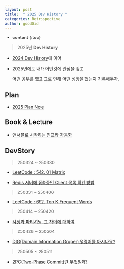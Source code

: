 ```yaml
---
layout: post
title:  " 2025 Dev History "
categories: Retrospective
author: goodGid
---
```

* content
{:toc}

> 2025년 **Dev History**

* [2024 Dev History]({{site.url}}/2024-Retrospective)에 이어

* 2025년에도 내가 어떤것에 관심을 갖고

  어떤 공부를 했고 그로 인해 어떤 성장을 했는지 기록해두자.


## Plan

* [2025 Plan Note](https://gist.github.com/goodGid/a2e9ea6db590648292bf96bac553395d)

<script src="https://gist.github.com/goodGid/a2e9ea6db590648292bf96bac553395d.js"></script>

## Book & Lecture

* [앤서블로 시작하는 인프라 자동화](https://search.shopping.naver.com/book/catalog/42799514639?cat_id=50010921&frm=PBOKPRO&query=%EC%95%A4%EC%84%9C%EB%B8%94%EB%A1%9C+%EC%8B%9C%EC%9E%91%ED%95%98%EB%8A%94+%EC%9D%B8%ED%94%84%EB%9D%BC+%EC%9E%90%EB%8F%99%ED%99%94&NaPm=ct%3Dm8r37hr4%7Cci%3Debbdae97deab6df0c802e5ee64433d86189cf6b5%7Ctr%3Dboknx%7Csn%3D95694%7Chk%3De4e3c18237e3fcd80a1f61c54eb5281a23dcbb3e)



## DevStory

> 250324 ~ 250330

* [LeetCode : 542. 01 Matrix]({{site.url}}/LeetCode-Replace-Elements-With-Greatest-Element-On-Right-Side)

* [Redis 서버에 접속중인 Client 목록 확인 방법]({{site.url}}/Redis-How-to-know-Connected-Client)

> 250331 ~ 250406

* [LeetCode : 692. Top K Frequent Words]({{site.url}}/LeetCode-Top-K-Frequent-Words)

> 250414 ~ 250420

* [샤딩과 파티셔닝, 그 차이에 대하여]({{site.url}}/DB-Sharding-vs-Partitioning)

> 250428 ~ 250504

* [DIG(Domain Information Groper) 명령어를 아시나요?]({{site.url}}/Tech-Command-DIG)

> 250505 ~ 250511

* [2PC(Two-Phase Commit)란 무엇일까?]({{site.url}}/Tech-2PC-Two-Phase-Commit)